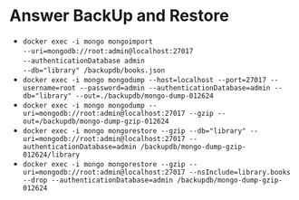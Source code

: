 Answer BackUp and Restore
======
* `docker exec -i mongo mongoimport`  
        `--uri=mongodb://root:admin@localhost:27017`  
        `--authenticationDatabase admin`  
        `--db="library" /backupdb/books.json`  
* `docker exec -i mongo mongodump --host=localhost --port=27017 --username=root --password=admin --authenticationDatabase=admin --db="library" --out=./backupdb/mongo-dump-012624`
* `docker exec -i mongo mongodump --uri=mongodb://root:admin@localhost:27017 --gzip --out=/backupdb/mongo-dump-gzip-012624`
* `docker exec -i mongo mongorestore --gzip --db="library" --uri=mongodb://root:admin@localhost:27017 --authenticationDatabase=admin /backupdb/mongo-dump-gzip-012624/library`
* `docker exec -i mongo mongorestore --gzip --uri=mongodb://root:admin@localhost:27017 --nsInclude=library.books --drop --authenticationDatabase=admin /backupdb/mongo-dump-gzip-012624`

